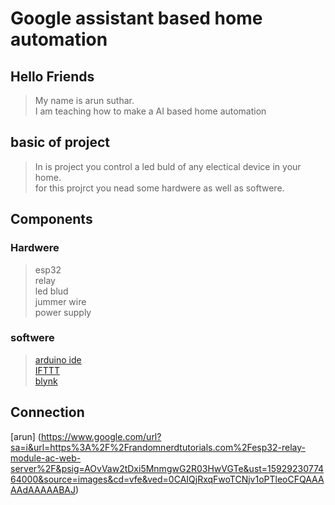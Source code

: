 # Google assistant based home automation 


## Hello Friends
> My name is arun suthar.\
> I am teaching how to make a AI based home  automation


## basic of project
>In is project you control a led buld of any electical device in your home.\
>for this projrct you nead some hardwere as well as softwere.


## Components

### Hardwere
>esp32\
>relay\
>led blud\
>jummer wire\
>power supply

### softwere
>[arduino ide](https://www.arduino.cc/en/main/software) \
>[IFTTT](https://ifttt.com/) \
>[blynk](https://blynk.io/) 


## Connection
[arun] (https://www.google.com/url?sa=i&url=https%3A%2F%2Frandomnerdtutorials.com%2Fesp32-relay-module-ac-web-server%2F&psig=AOvVaw2tDxi5MnmgwG2R03HwVGTe&ust=1592923077464000&source=images&cd=vfe&ved=0CAIQjRxqFwoTCNjv1oPTleoCFQAAAAAdAAAAABAJ)

